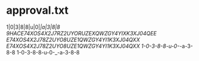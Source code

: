 # approval.txt
1|0|3|8|8|u|0|_|a|3|8|8
9HACE74XOS4X2J7RZ2UYORUZEXQWZGY4YIXK3XJ04QEE
E74XOS4X2J78Z2UYO8UZE1QWZGY4YI1K3XJ04QXX
E74XOS4X2J78Z2UYO8UZE1QWZGY4YI1K3XJ04QXX
1-0-3-8-8-u-0-_-a-3-8-8
1-0-3-8-8-u-0-_-a-3-8-8
